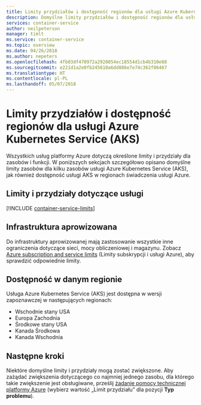 ```yaml
---
title: Limity przydziałów i dostępność regionów dla usługi Azure Kubernetes Service (AKS)
description: Domyślne limity przydziałów i dostępność regionów dla usługi Azure Kubernetes Service (AKS).
services: container-service
author: neilpeterson
manager: timlt
ms.service: container-service
ms.topic: overview
ms.date: 04/26/2018
ms.author: nepeters
ms.openlocfilehash: 4fb03df470972a2920854ec18554d1cb4b310e88
ms.sourcegitcommit: e221d1a2e0fb245610a6dd886e7e74c362f06467
ms.translationtype: HT
ms.contentlocale: pl-PL
ms.lasthandoff: 05/07/2018
---
```

# <a name="quotas-and-region-availability-for-azure-kubernetes-service-aks"></a>Limity przydziałów i dostępność regionów dla usługi Azure Kubernetes Service (AKS)

Wszystkich usług platformy Azure dotyczą określone limity i przydziały dla zasobów i funkcji. W poniższych sekcjach szczegółowo opisano domyślne limity zasobów dla kilku zasobów usługi Azure Kubernetes Service (AKS), jak również dostępność usługi AKS w regionach świadczenia usługi Azure.

## <a name="service-quotas-and-limits"></a>Limity i przydziały dotyczące usługi

[!INCLUDE [container-service-limits](../../includes/container-service-limits.md)]

## <a name="provisioned-infrastructure"></a>Infrastruktura aprowizowana

Do infrastruktury aprowizowanej mają zastosowanie wszystkie inne ograniczenia dotyczące sieci, mocy obliczeniowej i magazynu. Zobacz [Azure subscription and service limits](../azure-subscription-service-limits.md) (Limity subskrypcji i usługi Azure), aby sprawdzić odpowiednie limity.

## <a name="region-availability"></a>Dostępność w danym regionie

Usługa Azure Kubernetes Service (AKS) jest dostępna w wersji zapoznawczej w następujących regionach:
- Wschodnie stany USA
- Europa Zachodnia
- Środkowe stany USA
- Kanada Środkowa
- Kanada Wschodnia

## <a name="next-steps"></a>Następne kroki

Niektóre domyślne limity i przydziały mogą zostać zwiększone. Aby zażądać zwiększenia dotyczącego co najmniej jednego zasobu, dla którego takie zwiększenie jest obsługiwane, prześlij [żądanie pomocy technicznej platformy Azure][azure-support] (wybierz wartość „Limit przydziału” dla pozycji **Typ problemu**).

<!-- LINKS - External -->
[azure-support]: https://ms.portal.azure.com/#blade/Microsoft_Azure_Support/HelpAndSupportBlade/newsupportrequest
